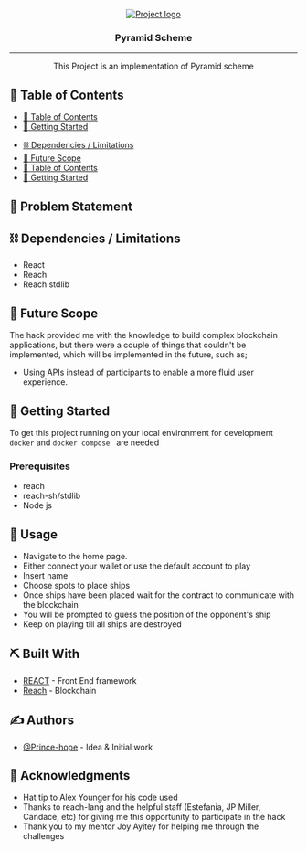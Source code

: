 <p align="center">
  <a href="" rel="noopener">
 <img src="https://docs.reach.sh/assets/logo.png" alt="Project logo"></a>
</p>
<h3 align="center">Pyramid  Scheme</h3>

<div align="center">


</div>


---

<p align="center"> This Project is an implementation of Pyramid scheme
    <br> 
</p>

## 📝 Table of Contents

- [📝 Table of Contents](#-table-of-contents)
- [🏁 Getting Started <a name = "getting_started"></a>](#-getting-started-)
<!-- - [💡 Idea / Solution <a name = "idea"></a>](#-idea--solution-) -->
- [⛓️ Dependencies / Limitations <a name = "limitations"></a>](#️-dependencies--limitations-)
- [🚀 Future Scope <a name = "future_scope"></a>](#-future-scope-)
- [📝 Table of Contents](#-table-of-contents)
- [🏁 Getting Started <a name = "getting_started"></a>](#-getting-started-)

## 🧐 Problem Statement <a name = "problem_statement"></a>


## ⛓️ Dependencies / Limitations <a name = "limitations"></a>

- React
- Reach
- Reach stdlib


## 🚀 Future Scope <a name = "future_scope"></a>
The hack provided me with the knowledge to build complex blockchain applications, but there were a couple of things that couldn't be implemented, which will be implemented in the future, such as;
- Using APIs instead of participants to enable a more fluid user experience.


## 🏁 Getting Started <a name = "getting_started"></a>

To get this project running on your local environment for development `docker` and `docker compose ` are needed

### Prerequisites
- reach 
- reach-sh/stdlib
- Node js

## 🎈 Usage <a name="usage"></a>

- Navigate to the home page.
- Either connect your wallet or use the default account to play
- Insert name
- Choose spots to place ships
- Once ships have been placed wait for the contract to communicate with the blockchain
- You will be prompted to guess the position of the opponent's ship
- Keep on playing till all ships are destroyed

## ⛏️ Built With <a name = "tech_stack"></a>

- [REACT](https://reactjs.org/) - Front End framework
- [Reach](https://docs.reach.sh) - Blockchain


## ✍️ Authors <a name = "authors"></a>

- [@Prince-hope](https://github.com/prince-hope1975?) - Idea & Initial work


## 🎉 Acknowledgments <a name = "acknowledgments"></a>

- Hat tip to Alex Younger for his code used 
- Thanks to reach-lang and the helpful staff (Estefania, JP Miller, Candace, etc) for giving me this opportunity to participate in the hack
- Thank you to my mentor Joy Ayitey for helping me through the challenges

